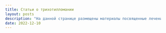 ```yaml
---
title: Статьи о трихотилломании
layout: posts
description: "На данной странице размещены материалы посвященные лечению трихотилломании"
date: 2022-12-10
---
```


